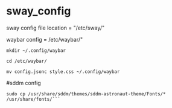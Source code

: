 # sway_config
sway config file location = "/etc/sway/"

waybar config = /etc/waybar/"

```mkdir ~/.config/waybar```

```cd /etc/waybar/```

```mv config.jsonc style.css ~/.config/waybar```

#sddm config

```sudo git clone https://github.com/keyitdev/sddm-astronaut-theme.git /usr/share/sddm/themes/sddm-astronaut-theme
sudo cp /usr/share/sddm/themes/sddm-astronaut-theme/Fonts/* /usr/share/fonts/```
